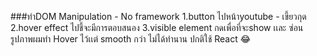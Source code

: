 ###ทำDOM Manipulation - No framework 
1.button ไปหน้าyoutube - เขี้ยวกุด  
2.hover effect ไปชี้จะมีการตอบสนอง
3.visible element กดเพื่อที่จะshow เเละ ซ่อน
รูปภาพผมทำ Hover ไว้เเต่ smooth กว่า
ไม่ได้ทำนาน ปกติใช้ React 😂 
